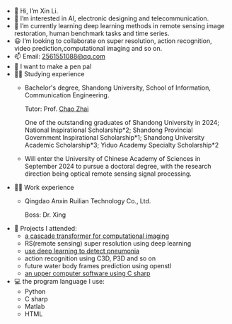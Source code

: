 - 👋 Hi, I’m Xin Li.
- 👀 I’m interested in AI, electronic designing and telecommunication.
- 🌟 I’m currently learning deep learning methods in remote sensing image restoration, human benchmark tasks and time series.
- 😃 I’m looking to collaborate on super resolution, action recognition, video prediction,computational imaging and so on.
- 📫 Email: 2561551088@qq.com
- 📨 I want to make a pen pal
- :man_student: Studying experience
  * Bachelor's degree, Shandong University, School of Information, Communication Engineering.

    Tutor: Prof. [Chao Zhai](https://scholar.google.com/citations?hl=zh-CN&user=wdj8YpwAAAAJ)

    One of the  outstanding graduates of Shandong University in 2024; National Inspirational Scholarship\*2; Shandong Provincial Government Inspirational Scholarship\*1; Shandong University Academic Scholarship\*3; Yiduo Academy Specialty Scholarship\*2
    
  * Will enter the University of Chinese Academy of Sciences in September 2024 to pursue a doctoral degree, with the research direction being optical remote sensing signal processing.
- :man_technologist: Work experience
  * Qingdao Anxin Ruilian Technology Co., Ltd.
    
    Boss:  Dr. Xing
- :newspaper: Projects I attended:
  * [a cascade transformer for computational imaging](https://www.sciencedirect.com/science/article/pii/S1566253524001866)
  * RS(remote sensing) super resolution using deep learning
  * [use deep learning to detect pneumonia](https://github.com/lixin2002cn/Pneumonia-detection-assistant)
  * action recognition using C3D, P3D and so on
  * future water body frames prediction using openstl
  * [an upper computer software using C sharp](https://github.com/lixin2002cn/upper-computer)
- :computer: the program language I use:
  * Python
  * C sharp
  * Matlab
  * HTML

<!---
lixin2002cn/lixin2002cn is a ✨ special ✨ repository because its `README.md` (this file) appears on your GitHub profile.
You can click the Preview link to take a look at your changes.
--->
